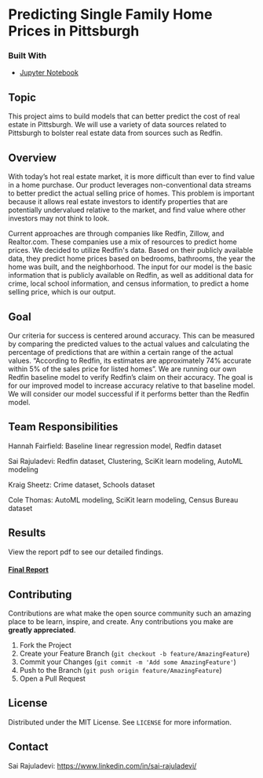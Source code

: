 # Predicting Single Family Home Prices in Pittsburgh

<!--
*** Thanks for checking out this project. If you have a suggestion
*** that would make this better, please fork the repo and create a pull request
*** or simply open an issue with the tag "enhancement".
-->



### Built With

* [Jupyter Notebook](https://jupyter.org/)



<!-- ABOUT -->
## Topic
This project aims to build models that can better predict the cost of real estate in Pittsburgh. We will use a variety of data sources related to Pittsburgh to bolster real estate data from sources such as Redfin. 



## Overview

With today’s hot real estate market, it is more difficult than ever to find value in a home purchase. Our product leverages non-conventional data streams to better predict the actual selling price of homes. This problem is important because it allows real estate investors to identify properties that are potentially undervalued relative to the market, and find value where other investors may not think to look. 


Current approaches are through companies like Redfin, Zillow, and Realtor.com. These companies use a mix of resources to predict home prices. We decided to utilize Redfin's data.  Based on their publicly available data, they predict home prices based on bedrooms, bathrooms, the year the home was built, and the neighborhood. The input for our model is the basic information that is publicly available on Redfin, as well as additional data for crime, local school information, and census information, to predict a home selling price, which is our output.


## Goal

Our criteria for success is centered around accuracy. This can be measured by comparing the predicted values to the actual values and calculating the percentage of predictions that are within a certain range of the actual values. “According to Redfin, its estimates are approximately 74% accurate within 5% of the sales price for listed homes”.   We are running our own Redfin baseline model to verify Redfin’s claim on their accuracy. The goal is for our improved model to increase accuracy relative to that baseline model. We will consider our model successful if it performs better than the Redfin model.


## Team Responsibilities

Hannah Fairfield: Baseline linear regression model, Redfin dataset

Sai Rajuladevi: Redfin dataset, Clustering, SciKit learn modeling, AutoML modeling

Kraig Sheetz: Crime dataset, Schools dataset

Cole Thomas: AutoML modeling, SciKit learn modeling, Census Bureau dataset


## Results

View the report pdf to see our detailed findings. 


#### [Final Report](https://github.com/sr9dc/Pittsburgh_Single_Family_Home_Price/blob/main/Final%20Report.pdf)



<!-- CONTRIBUTING -->
## Contributing

Contributions are what make the open source community such an amazing place to be learn, inspire, and create. Any contributions you make are **greatly appreciated**.

1. Fork the Project
2. Create your Feature Branch (`git checkout -b feature/AmazingFeature`)
3. Commit your Changes (`git commit -m 'Add some AmazingFeature'`)
4. Push to the Branch (`git push origin feature/AmazingFeature`)
5. Open a Pull Request



<!-- LICENSE -->
## License

Distributed under the MIT License. See `LICENSE` for more information.


<!-- CONTACT -->
## Contact

Sai Rajuladevi: https://www.linkedin.com/in/sai-rajuladevi/






